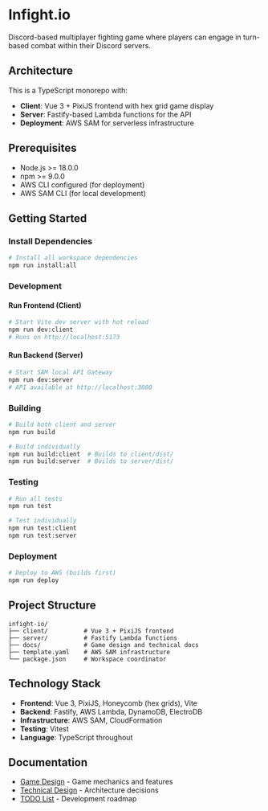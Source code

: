 # Infight.io

Discord-based multiplayer fighting game where players can engage in turn-based combat within their Discord servers.

## Architecture

This is a TypeScript monorepo with:
- **Client**: Vue 3 + PixiJS frontend with hex grid game display
- **Server**: Fastify-based Lambda functions for the API
- **Deployment**: AWS SAM for serverless infrastructure

## Prerequisites

- Node.js >= 18.0.0
- npm >= 9.0.0
- AWS CLI configured (for deployment)
- AWS SAM CLI (for local development)

## Getting Started

### Install Dependencies
```bash
# Install all workspace dependencies
npm run install:all
```

### Development

#### Run Frontend (Client)
```bash
# Start Vite dev server with hot reload
npm run dev:client
# Runs on http://localhost:5173
```

#### Run Backend (Server)
```bash
# Start SAM local API Gateway
npm run dev:server
# API available at http://localhost:3000
```

### Building

```bash
# Build both client and server
npm run build

# Build individually
npm run build:client  # Builds to client/dist/
npm run build:server  # Builds to server/dist/
```

### Testing

```bash
# Run all tests
npm run test

# Test individually
npm run test:client
npm run test:server
```

### Deployment

```bash
# Deploy to AWS (builds first)
npm run deploy
```

## Project Structure

```
infight-io/
├── client/          # Vue 3 + PixiJS frontend
├── server/          # Fastify Lambda functions
├── docs/            # Game design and technical docs
├── template.yaml    # AWS SAM infrastructure
└── package.json     # Workspace coordinator
```

## Technology Stack

- **Frontend**: Vue 3, PixiJS, Honeycomb (hex grids), Vite
- **Backend**: Fastify, AWS Lambda, DynamoDB, ElectroDB
- **Infrastructure**: AWS SAM, CloudFormation
- **Testing**: Vitest
- **Language**: TypeScript throughout

## Documentation

- [Game Design](./docs/game-design.md) - Game mechanics and features
- [Technical Design](./docs/technical-design.md) - Architecture decisions
- [TODO List](./docs/todos.md) - Development roadmap